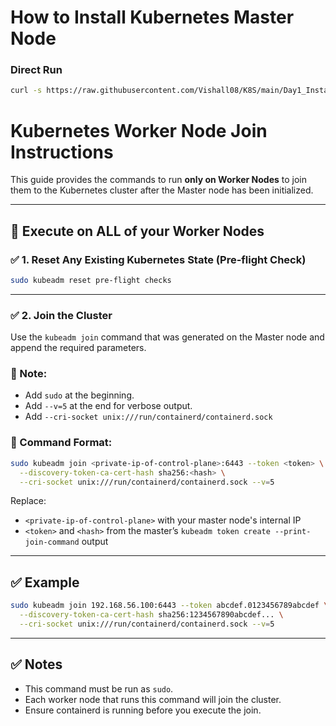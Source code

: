 # How to Install Kubernetes Master Node

### Direct Run
```bash
curl -s https://raw.githubusercontent.com/Vishall08/K8S/main/Day1_Installation_K8S/k8s-setup.sh | bash
```

# Kubernetes Worker Node Join Instructions

This guide provides the commands to run **only on Worker Nodes** to join them to the Kubernetes cluster after the Master node has been initialized.

---

## 🧠 Execute on ALL of your Worker Nodes

### ✅ 1. Reset Any Existing Kubernetes State (Pre-flight Check)

```bash
sudo kubeadm reset pre-flight checks
```

---

### ✅ 2. Join the Cluster

Use the `kubeadm join` command that was generated on the Master node and append the required parameters.

### 🔔 Note:
- Add `sudo` at the beginning.
- Add `--v=5` at the end for verbose output.
- Add `--cri-socket unix:///run/containerd/containerd.sock`

### 🔧 Command Format:

```bash
sudo kubeadm join <private-ip-of-control-plane>:6443 --token <token> \
  --discovery-token-ca-cert-hash sha256:<hash> \
  --cri-socket unix:///run/containerd/containerd.sock --v=5
```

Replace:
- `<private-ip-of-control-plane>` with your master node's internal IP
- `<token>` and `<hash>` from the master’s `kubeadm token create --print-join-command` output

---

## ✅ Example

```bash
sudo kubeadm join 192.168.56.100:6443 --token abcdef.0123456789abcdef \
  --discovery-token-ca-cert-hash sha256:1234567890abcdef... \
  --cri-socket unix:///run/containerd/containerd.sock --v=5
```

---

## ✅ Notes

- This command must be run as `sudo`.
- Each worker node that runs this command will join the cluster.
- Ensure containerd is running before you execute the join.
